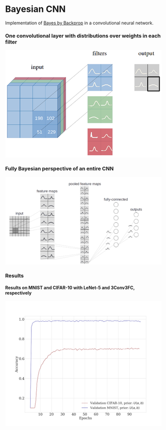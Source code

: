 # Bayesian CNN

Implementation of [Bayes by Backprop](https://arxiv.org/abs/1505.05424) in a convolutional neural network.

### One convolutional layer with distributions over weights in each filter

![Distribution over weights in a CNN's filter.](figures/CNNwithdist.png)

### Fully Bayesian perspective of an entire CNN 

![Distributions must be over weights in convolutional layers and weights in fully-connected layers.](figures/CNNwithdist_git.png)

### Results 
#### Results on MNIST and CIFAR-10 with LeNet-5 and 3Conv3FC, respectively

![Results on MNIST and CIFAR-10 with LeNet-5 and 3Conv3FC, respectively](figures/results_CNN.png)
